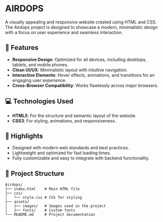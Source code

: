 # AIRDOPS 

A visually appealing and responsive website created using HTML and CSS. The Airdops project is designed to showcase a modern, minimalistic design with a focus on user experience and seamless interaction.  

## 📌 Features  
- **Responsive Design**: Optimized for all devices, including desktops, tablets, and mobile phones.  
- **Clean UI/UX**: Minimalistic layout with intuitive navigation.  
- **Interactive Elements**: Hover effects, animations, and transitions for an engaging user experience.  
- **Cross-Browser Compatibility**: Works flawlessly across major browsers.  

## 💻 Technologies Used  
- **HTML5**: For the structure and semantic layout of the website.  
- **CSS3**: For styling, animations, and responsiveness.  

## 🌟 Highlights  
- Designed with modern web standards and best practices.  
- Lightweight and optimized for fast loading times.  
- Fully customizable and easy to integrate with backend functionality.  

## 📂 Project Structure  
```plaintext
Airdops/
├── index.html    # Main HTML file
├── css/
│   └── style.css # CSS for styling
├── assets/
│   ├── images/   # Images used in the project
│   ├── fonts/    # Custom fonts
└── README.md     # Project documentation

